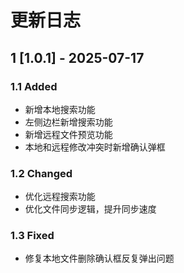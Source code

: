 # 更新日志

## 1 [1.0.1] - 2025-07-17

### 1.1 Added

- 新增本地搜索功能
- 左侧边栏新增搜索功能
- 新增远程文件预览功能
- 本地和远程修改冲突时新增确认弹框

### 1.2 Changed

- 优化远程搜索功能
- 优化文件同步逻辑，提升同步速度

### 1.3 Fixed

- 修复本地文件删除确认框反复弹出问题
